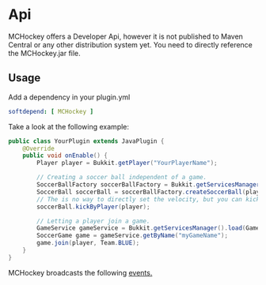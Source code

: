 # Api

MCHockey offers a Developer Api, however it is not published to Maven Central or any other distribution system yet.
You need to directly reference the MCHockey.jar file.

## Usage

Add a dependency in your plugin.yml

```yaml
softdepend: [ MCHockey ]
```

Take a look at the following example:
```java
public class YourPlugin extends JavaPlugin {
    @Override
    public void onEnable() {
        Player player = Bukkit.getPlayer("YourPlayerName");

        // Creating a soccer ball independent of a game.
        SoccerBallFactory soccerBallFactory = Bukkit.getServicesManager().load(SoccerBallFactory.class);
        SoccerBall soccerBall = soccerBallFactory.createSoccerBall(player.getLocation(), new SoccerBallSettings());
        // The is no way to directly set the velocity, but you can kick it relative to the position the player.
        soccerBall.kickByPlayer(player);

        // Letting a player join a game.
        GameService gameService = Bukkit.getServicesManager().load(GameService.class);
        SoccerGame game = gameService.getByName("myGameName");
        game.join(player, Team.BLUE);
    }
}
```

MCHockey broadcasts the following [events.](https://github.com/Shynixn/MCHockey/tree/master/src/main/java/com/github/shynixn/mchockey/event)


